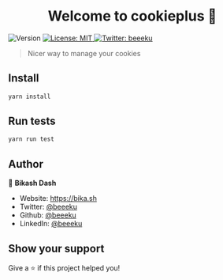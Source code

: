 <h1 align="center">Welcome to cookieplus 👋</h1>
<p>
  <img alt="Version" src="https://img.shields.io/badge/version-0.0.1-blue.svg?cacheSeconds=2592000" />
  <a href="#" target="_blank">
    <img alt="License: MIT" src="https://img.shields.io/badge/License-MIT-yellow.svg" />
  </a>
  <a href="https://twitter.com/beeeku" target="_blank">
    <img alt="Twitter: beeeku" src="https://img.shields.io/twitter/follow/beeeku.svg?style=social" />
  </a>
</p>

> Nicer way to manage your cookies

## Install

```sh
yarn install
```

## Run tests

```sh
yarn run test
```

## Author

👤 **Bikash Dash**

- Website: https://bika.sh
- Twitter: [@beeeku](https://twitter.com/beeeku)
- Github: [@beeeku](https://github.com/beeeku)
- LinkedIn: [@beeeku](https://linkedin.com/in/beeeku)

## Show your support

Give a ⭐️ if this project helped you!
